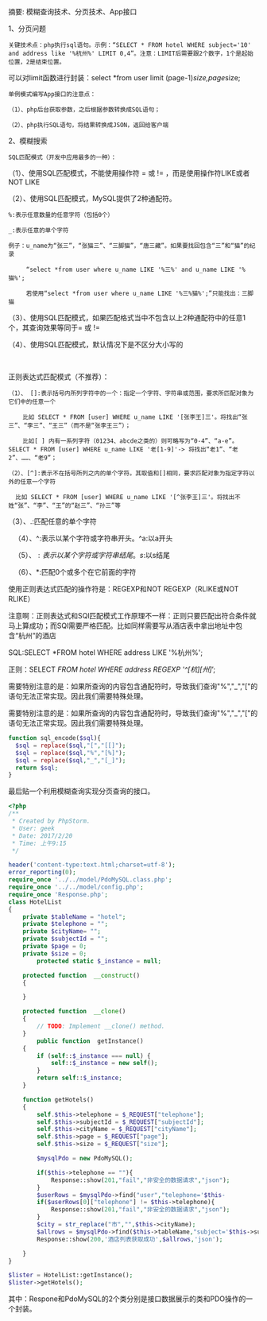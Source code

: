 

摘要: 模糊查询技术、分页技术、App接口

1、分页问题

    关键技术点：php执行sql语句。示例：“SELECT * FROM hotel WHERE subject='10' and address like '%杭州%' LIMIT 0,4”。注意：LIMIT后需要跟2个数字，1个是起始位置，2是结束位置。

   可以对limit函数进行封装：select *from user limit (page-1)*size,page*size;

    单例模式编写App接口的注意点：
    
    （1）、php后台获取参数，之后根据参数转换成SQL语句；
    
    （2）、php执行SQL语句，将结果转换成JSON，返回给客户端

2、模糊搜索

    SQL匹配模式（开发中应用最多的一种）：

   （1）、使用SQL匹配模式，不能使用操作符 = 或 != ，而是使用操作符LIKE或者NOT LIKE

   （2）、使用SQL匹配模式，MySQL提供了2种通配符。

    %:表示任意数量的任意字符（包括0个）
    
    _:表示任意的单个字符
    
    例子：u_name为“张三”，“张猫三”、“三脚猫”，“唐三藏”。如果要找回包含“三”和“猫”的纪录
    
         “select *from user where u_name LIKE '%三%' and u_name LIKE '%猫%';
    
         若使用“select *from user where u_name LIKE '%三%猫%';”只能找出：三脚猫

   （3）、使用SQL匹配模式，如果匹配格式当中不包含以上2种通配符中的任意1个，其查询效果等同于= 或 !=

   （4）、使用SQL匹配模式，默认情况下是不区分大小写的

​    

   正则表达式匹配模式（不推荐）：

    （1）、 []:表示括号内所列字符中的一个：指定一个字符、字符串或范围，要求所匹配对象为它们中的任意一个
    
        比如 SELECT * FROM [user] WHERE u_name LIKE '[张李王]三'。将找出“张三”、“李三”、“王三”（而不是“张李王三”）；
    
        比如[ ] 内有一系列字符（01234、abcde之类的）则可略写为“0-4”、“a-e”。SELECT * FROM [user] WHERE u_name LIKE '老[1-9]'-> 将找出“老1”、“老2”、……、“老9”；
    
    （2）、[^]:表示不在括号所列之内的单个字符。其取值和[]相同，要求匹配对象为指定字符以外的任意一个字符
    
      比如 SELECT * FROM [user] WHERE u_name LIKE '[^张李王]三'。将找出不姓“张”、“李”、“王”的“赵三”、“孙三”等

  （3）、.:匹配任意的单个字符

   （4）、^:表示以某个字符或字符串开头。^a:以a开头

   （5）、$:表示以某个字符或字符串结尾。s$:以s结尾

   （6）、*:匹配0个或多个在它前面的字符

使用正则表达式匹配的操作符是：REGEXP和NOT REGEXP（RLIKE或NOT RLIKE）

注意啊：正则表达式和SQl匹配模式工作原理不一样：正则只要匹配出符合条件就马上算成功；而SQl需要严格匹配。比如同样需要写从酒店表中拿出地址中包含“杭州”的酒店

SQL:SELECT *FROM hotel WHERE address LIKE '%杭州%';

正则：SELECT *FROM hotel WHERE address REGEXP '^[杭][州]*’;


需要特别注意的是：如果所查询的内容包含通配符时，导致我们查询"%","_","["的语句无法正常实现。因此我们需要特殊处理。

需要特别注意的是：如果所查询的内容包含通配符时，导致我们查询"%","_","["的语句无法正常实现。因此我们需要特殊处理。


```php
function sql_encode($sql){
  $sql = replace($sql,"[","[[]");
  $sql = replace($sql,"%","[%]");
  $sql = replace($sql,"_","[_]");
  return $sql;
}
```

最后贴一个利用模糊查询实现分页查询的接口。

```php
<?php
/**
 * Created by PhpStorm.
 * User: geek
 * Date: 2017/2/20
 * Time: 上午9:15
 */

header('content-type:text.html;charset=utf-8');
error_reporting(0);
require_once '../../model/PdoMySQL.class.php';
require_once '../../model/config.php';
require_once 'Response.php';
class HotelList
{
    private $tableName = "hotel";
    private $telephone = "";
    private $cityName= "";
    private $subjectId = "";
    private $page = 0;
    private $size = 0;
        protected static $_instance = null;

    protected function  __construct()
    {

    }

    protected function  __clone()
    {
        // TODO: Implement __clone() method.
    }
        public function  getInstance()
    {
        if (self::$_instance === null) {
            self::$_instance = new self();
        }
        return self::$_instance;
    }

    function getHotels()
    {
        self.$this->telephone = $_REQUEST["telephone"];
        self.$this->subjectId = $_REQUEST["subjectId"];
        self.$this->cityName = $_REQUEST["cityName"];
        self.$this->page = $_REQUEST["page"];
        self.$this->size = $_REQUEST["size"];

        $mysqlPdo = new PdoMySQL();

        if($this->telephone == ""){
            Response::show(201,"fail","非安全的数据请求","json");
        }
        $userRows = $mysqlPdo->find("user","telephone='$this-              >telephone'");
        if($userRows[0]["telephone"] != $this->telephone){
            Response::show(201,"fail","非安全的数据请求","json");
        }
        $city = str_replace("市","",$this->cityName);
        $allrows = $mysqlPdo->find($this->tableName,"subject='$this->subjectId' and address like '%$city%'","","","","",[(intval($this->page)-1)*intval($this->size),intval($this->page)*intval($this->size)]);
        Response::show(200,'酒店列表获取成功',$allrows,'json');

    }
}

$lister = HotelList::getInstance();
$lister->getHotels();
```

其中：Respone和PdoMySQL的2个类分别是接口数据展示的类和PDO操作的一个封装。

